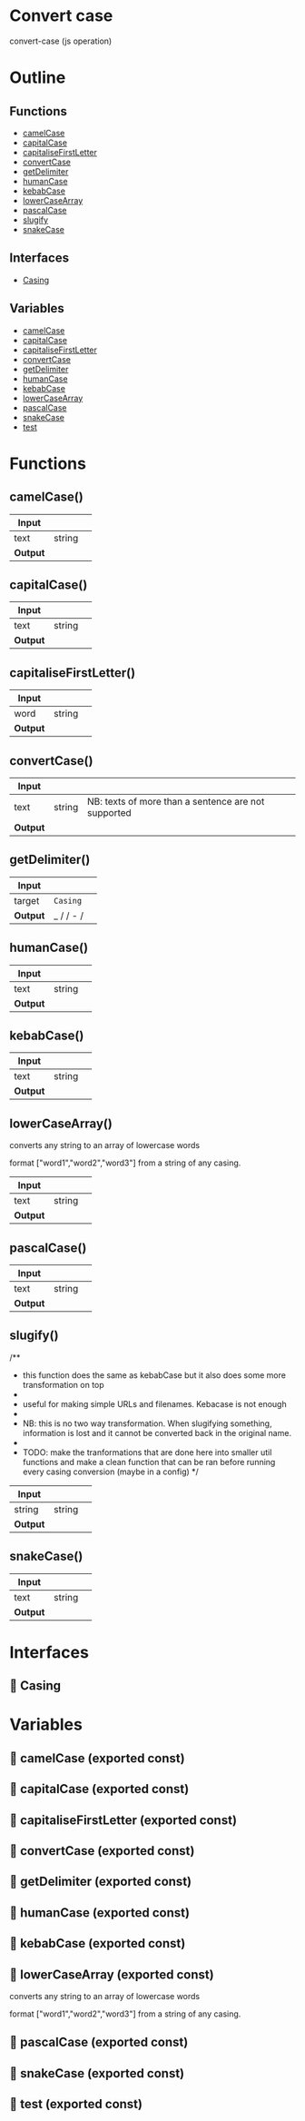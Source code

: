 # Convert case

convert-case (js operation)



# Outline

## Functions

- [camelCase](#camelCase)
- [capitalCase](#capitalCase)
- [capitaliseFirstLetter](#capitaliseFirstLetter)
- [convertCase](#convertCase)
- [getDelimiter](#getDelimiter)
- [humanCase](#humanCase)
- [kebabCase](#kebabCase)
- [lowerCaseArray](#lowerCaseArray)
- [pascalCase](#pascalCase)
- [slugify](#slugify)
- [snakeCase](#snakeCase)

## Interfaces

- [Casing](#casing)

## Variables

- [camelCase](#camelcase)
- [capitalCase](#capitalcase)
- [capitaliseFirstLetter](#capitalisefirstletter)
- [convertCase](#convertcase)
- [getDelimiter](#getdelimiter)
- [humanCase](#humancase)
- [kebabCase](#kebabcase)
- [lowerCaseArray](#lowercasearray)
- [pascalCase](#pascalcase)
- [snakeCase](#snakecase)
- [test](#test)



# Functions

## camelCase()

| Input      |    |    |
| ---------- | -- | -- |
| text | string |  |
| **Output** |    |    |



## capitalCase()

| Input      |    |    |
| ---------- | -- | -- |
| text | string |  |
| **Output** |    |    |



## capitaliseFirstLetter()

| Input      |    |    |
| ---------- | -- | -- |
| word | string |  |
| **Output** |    |    |



## convertCase()

| Input      |    |    |
| ---------- | -- | -- |
| text | string | NB: texts of more than a sentence are not supported |,| target | `Casing` |  |
| **Output** |    |    |



## getDelimiter()

| Input      |    |    |
| ---------- | -- | -- |
| target | `Casing` |  |
| **Output** | _ /   / - /    |    |



## humanCase()

| Input      |    |    |
| ---------- | -- | -- |
| text | string |  |
| **Output** |    |    |



## kebabCase()

| Input      |    |    |
| ---------- | -- | -- |
| text | string |  |
| **Output** |    |    |



## lowerCaseArray()

converts any string to an array of lowercase words

format ["word1","word2","word3"] from a string of any casing.


| Input      |    |    |
| ---------- | -- | -- |
| text | string |  |
| **Output** |    |    |



## pascalCase()

| Input      |    |    |
| ---------- | -- | -- |
| text | string |  |
| **Output** |    |    |



## slugify()

/**
 * this function does the same as kebabCase but it also does some more transformation on top
 *
 * useful for making simple URLs and filenames. Kebacase is not enough
 *
 * NB: this is no two way transformation. When slugifying something, information is lost and it cannot be converted back in the original name.
 *
 * TODO: make the tranformations that are done here into smaller util functions and make a clean function that can be ran before running every casing conversion (maybe in a config)
 */


| Input      |    |    |
| ---------- | -- | -- |
| string | string |  |
| **Output** |    |    |



## snakeCase()

| Input      |    |    |
| ---------- | -- | -- |
| text | string |  |
| **Output** |    |    |


# Interfaces

## 🔷 Casing

# Variables

## 📄 camelCase (exported const)

## 📄 capitalCase (exported const)

## 📄 capitaliseFirstLetter (exported const)

## 📄 convertCase (exported const)

## 📄 getDelimiter (exported const)

## 📄 humanCase (exported const)

## 📄 kebabCase (exported const)

## 📄 lowerCaseArray (exported const)

converts any string to an array of lowercase words

format ["word1","word2","word3"] from a string of any casing.


## 📄 pascalCase (exported const)

## 📄 snakeCase (exported const)

## 📄 test (exported const)

